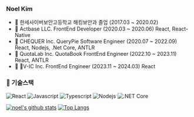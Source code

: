 ### Noel Kim
- :school: 한세사이버보안고등학교 해킹보안과 졸업 (2017.03 ~ 2020.02)
- :office: Actbase LLC. FrontEnd Developer (2020.03 ~ 2020.06) React, React-Native
- :office: CHEQUER Inc. QueryPie Software Engineer (2020.07 ~ 2022.09) React, Nodejs, .Net Core, ANTLR
- :office: QuotaLab Inc. QuotaBook FrontEnd Engineer (2022.10 ~ 2023.11) React, ANTLR
- :office: V-IC Inc. FrontEnd Engineer (2023.11 ~ 2024.03) React

### 🔭 기술스택
![React](https://img.shields.io/badge/-React-61DAFB?logo=react&logoColor=white&style=flat)
![Javascript](https://img.shields.io/badge/Javascript-FFE400?logo=javascript&logoColor=white&style=flat)
![Typescript](https://img.shields.io/badge/Typescript-0054FF?logo=typescript&logoColor=white&style=flat)
![Nodejs](https://img.shields.io/badge/Node.js-43853d?logo=node.js&logoColor=white&style=flat)
![.NET Core](https://img.shields.io/badge/-.NET%20Core-512BD4?logo=dotnet&logoColor=white&style=flat)

[![noel's github stats](https://github-readme-stats.vercel.app/api?username=nnnnoel)](https://github.com/nnnnoel)
[![Top Langs](https://github-readme-stats.vercel.app/api/top-langs/?username=nnnnoel&layout=compact)](https://github.com/nnnnoel)
